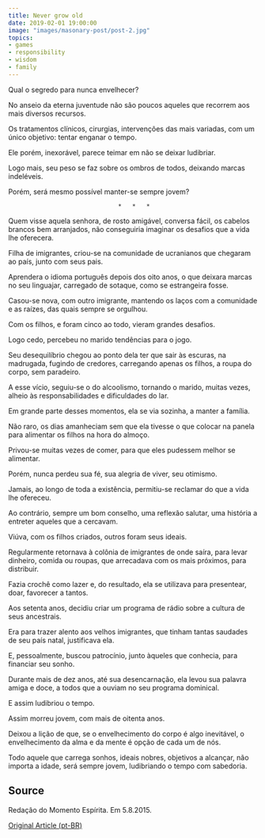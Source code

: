 ```yaml
---
title: Never grow old
date: 2019-02-01 19:00:00
image: "images/masonary-post/post-2.jpg"
topics: 
- games
- responsibility
- wisdom
- family
---
```


Qual o segredo para nunca envelhecer?

No anseio da eterna juventude não são poucos aqueles que recorrem aos mais
diversos recursos.

Os tratamentos clínicos, cirurgias, intervenções das mais variadas, com um
único objetivo: tentar enganar o tempo.

Ele porém, inexorável, parece teimar em não se deixar ludibriar.

Logo mais, seu peso se faz sobre os ombros de todos, deixando marcas
indeléveis.

Porém, será mesmo possível manter-se sempre jovem?

                                   *   *   *

Quem visse aquela senhora, de rosto amigável, conversa fácil, os cabelos
brancos bem arranjados, não conseguiria imaginar os desafios que a vida lhe
oferecera.

Filha de imigrantes, criou-se na comunidade de ucranianos que chegaram ao país,
junto com seus pais.

Aprendera o idioma português depois dos oito anos, o que deixara marcas no seu
linguajar, carregado de sotaque, como se estrangeira fosse.

Casou-se nova, com outro imigrante, mantendo os laços com a comunidade e as
raízes, das quais sempre se orgulhou.

Com os filhos, e foram cinco ao todo, vieram grandes desafios.

Logo cedo, percebeu no marido tendências para o jogo.

Seu desequilíbrio chegou ao ponto dela ter que sair às escuras, na madrugada,
fugindo de credores, carregando apenas os filhos, a roupa do corpo, sem
paradeiro.

A esse vício, seguiu-se o do alcoolismo, tornando o marido, muitas vezes,
alheio às responsabilidades e dificuldades do lar.

Em grande parte desses momentos, ela se via sozinha, a manter a família.

Não raro, os dias amanheciam sem que ela tivesse o que colocar na panela para
alimentar os filhos na hora do almoço.

Privou-se muitas vezes de comer, para que eles pudessem melhor se alimentar.

Porém, nunca perdeu sua fé, sua alegria de viver, seu otimismo.

Jamais, ao longo de toda a existência, permitiu-se reclamar do que a vida lhe
ofereceu.

Ao contrário, sempre um bom conselho, uma reflexão salutar, uma história a
entreter aqueles que a cercavam.

Viúva, com os filhos criados, outros foram seus ideais.

Regularmente retornava à colônia de imigrantes de onde saíra, para levar
dinheiro, comida ou roupas, que arrecadava com os mais próximos, para
distribuir.

Fazia crochê como lazer e, do resultado, ela se utilizava para presentear,
doar, favorecer a tantos.

Aos setenta anos, decidiu criar um programa de rádio sobre a cultura de seus
ancestrais.

Era para trazer alento aos velhos imigrantes, que tinham tantas saudades de seu
país natal, justificava ela.

E, pessoalmente, buscou patrocínio, junto àqueles que conhecia, para financiar
seu sonho.

Durante mais de dez anos, até sua desencarnação, ela levou sua palavra amiga e
doce, a todos que a ouviam no seu programa dominical.

E assim ludibriou o tempo.

Assim morreu jovem, com mais de oitenta anos.

Deixou a lição de que, se o envelhecimento do corpo é algo inevitável, o
envelhecimento da alma e da mente é opção de cada um de nós.

Todo aquele que carrega sonhos, ideais nobres, objetivos a alcançar, não
importa a idade, será sempre jovem, ludibriando o tempo com sabedoria.

## Source
Redação do Momento Espírita.
Em 5.8.2015.

[Original Article (pt-BR)](http://www.momento.com.br/pt/ler_texto.php?id=4537)
